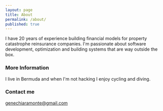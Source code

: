 ```yaml
---
layout: page
title: About
permalink: /about/
published: true
---
```



I have 20 years of experience building financial models for 
property catastrophe reinsurance companies. I'm passionate
about software development, optimization and building
systems that are way outside the box.

### More Information

I live in Bermuda and when I'm not hacking I enjoy cycling and diving.

### Contact me

[genechiaramonte@gmail.com](genechiaramonte@gmail.com)
